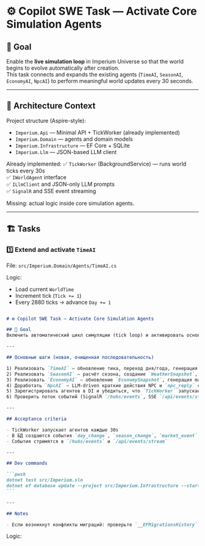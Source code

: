
# ⚙️ Copilot SWE Task — Activate Core Simulation Agents

## 🎯 Goal
Enable the **live simulation loop** in Imperium Universe so that the world begins to evolve automatically after creation.  
This task connects and expands the existing agents (`TimeAI`, `SeasonAI`, `EconomyAI`, `NpcAI`) to perform meaningful world updates every 30 seconds.

---

## 🧩 Architecture Context
Project structure (Aspire-style):
- `Imperium.Api` — Minimal API + TickWorker (already implemented)
- `Imperium.Domain` — agents and domain models
- `Imperium.Infrastructure` — EF Core + SQLite
- `Imperium.Llm` — JSON-based LLM client

Already implemented:
✅ `TickWorker` (BackgroundService) — runs world ticks every 30s  
✅ `IWorldAgent` interface  
✅ `ILlmClient` and JSON-only LLM prompts  
✅ `SignalR` and SSE event streaming  

Missing: actual logic inside core simulation agents.

---

## 🏗️ Tasks

### 1️⃣ Extend and activate `TimeAI`
File: `src/Imperium.Domain/Agents/TimeAI.cs`

Logic:
- Load current `WorldTime`
- Increment tick (`Tick += 1`)
- Every 2880 ticks → advance `Day += 1`

````markdown

# ⚙️ Copilot SWE Task — Activate Core Simulation Agents

## 🎯 Goal
Включить автоматический цикл симуляции (tick loop) и активировать основные агенты мира: TimeAI, SeasonAI, EconomyAI, NpcAI.

---

## Основные шаги (новая, очищенная последовательность)

1) Реализовать `TimeAI` — обновление тика, переход дня/года, генерация `day_change` событий.
2) Реализовать `SeasonAI` — расчёт сезона, создание `WeatherSnapshot`, генерация `season_change`.
3) Реализовать `EconomyAI` — обновление `EconomySnapshot`, генерация market events.
4) Доработать `NpcAI` — LLM-driven краткие действия NPC и `npc_reply` события.
5) Зарегистрировать агентов в DI и убедиться, что `TickWorker` запускает их по порядку.
6) Проверить поток событий (SignalR `/hubs/events`, SSE `/api/events/stream`).

---

## Acceptance criteria

- TickWorker запускает агентов каждые 30s
- В БД создаются события `day_change`, `season_change`, `market_event`, `npc_reply`
- События стримятся в `/hubs/events` и `/api/events/stream`

---

## Dev commands

```pwsh
dotnet test src/Imperium.sln
dotnet ef database update --project src/Imperium.Infrastructure --startup-project src/Imperium.Api
``` 

---

## Notes

- Если возникнут конфликты миграций: проверьте `__EFMigrationsHistory` и соответствие файлов миграций.

````
Logic:
